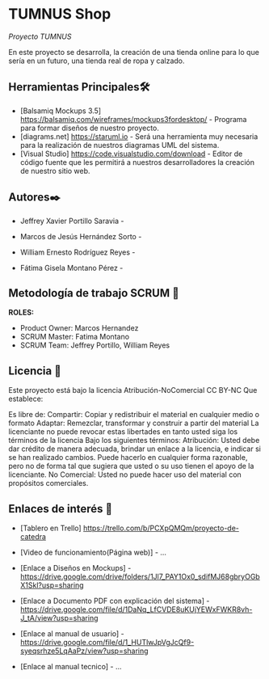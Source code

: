# TUMNUS Shop


_Proyecto TUMNUS_

En este proyecto se desarrolla, la creación de una tienda online para lo que sería en un futuro, una tienda real de ropa y calzado.

## Herramientas Principales🛠️

* [Balsamiq Mockups 3.5] https://balsamiq.com/wireframes/mockups3fordesktop/ - Programa para formar diseños de nuestro proyecto.
* [diagrams.net] https://staruml.io - Será una herramienta muy necesaria para la realización de nuestros diagramas UML del
sistema.
* [Visual Studio] https://code.visualstudio.com/download - Editor de código fuente que les permitirá a nuestros desarrolladores la creación de nuestro
sitio web.



## Autores✒️

* Jeffrey Xavier Portillo Saravia - 				

* Marcos de Jesús Hernández Sorto - 

* William Ernesto Rodríguez Reyes -							

* Fátima Gisela Montano Pérez -			


## Metodología de trabajo SCRUM 👥

**ROLES:**
* Product Owner: Marcos Hernandez 
* SCRUM Master: Fatima Montano
* SCRUM Team: Jeffrey Portillo, William Reyes


## Licencia 📄

Este proyecto está bajo la licencia Atribución-NoComercial CC BY-NC Que establece:

Es libre de:
Compartir: Copiar y redistribuir el material en cualquier medio o formato
Adaptar: Remezclar, transformar y construir a partir del material
La licenciante no puede revocar estas libertades en tanto usted siga los términos de la licencia
Bajo los siguientes términos:
Atribución: Usted debe dar crédito de manera adecuada, brindar un enlace a la licencia, e indicar si se han realizado cambios. Puede hacerlo en cualquier forma razonable, pero no de forma tal que sugiera que usted o su uso tienen el apoyo de la licenciante.
No Comercial: Usted no puede hacer uso del material con propósitos comerciales.


## Enlaces de interés 👀

* [Tablero en Trello] https://trello.com/b/PCXpQMQm/proyecto-de-catedra

* [Video de funcionamiento(Página web)] - ...

* [Enlace a Diseños en Mockups] - https://drive.google.com/drive/folders/1Jl7_PAY1Ox0_sdifMJ68gbryOGbX1Skl?usp=sharing

* [Enlace a Documento PDF con explicación del sistema] - https://drive.google.com/file/d/1DaNq_LfCVDE8uKUjYEWxFWKR8vh-J_tA/view?usp=sharing

* [Enlace al manual de usuario] - https://drive.google.com/file/d/1_HUTlwJpVgJcQf9-syeqsrhze5LqAaPz/view?usp=sharing

* [Enlace al manual tecnico] - ...
